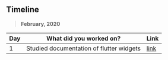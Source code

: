 ## Timeline

> **February, 2020**

| Day | What did you worked on?  | Link    |
| --- | ------------------------ | ------- |
|1|Studied documentation of flutter widgets|[link](https://flutter.dev/docs/development/ui/widgets)|


